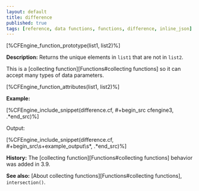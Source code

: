 ```yaml
---
layout: default
title: difference
published: true
tags: [reference, data functions, functions, difference, inline_json]
---
```


[%CFEngine_function_prototype(list1, list2)%]

**Description:** Returns the unique elements in `list1` that are not in 
`list2`.

This is a [collecting function][Functions#collecting functions] so it can accept many types of data parameters.

[%CFEngine_function_attributes(list1, list2)%]

**Example:**

[%CFEngine_include_snippet(difference.cf, #\+begin_src cfengine3, .*end_src)%]

Output:

[%CFEngine_include_snippet(difference.cf, #\+begin_src\s+example_output\s*, .*end_src)%]

**History:** The [collecting function][Functions#collecting functions] behavior was added in 3.9.

**See also:** [About collecting functions][Functions#collecting functions], `intersection()`.
